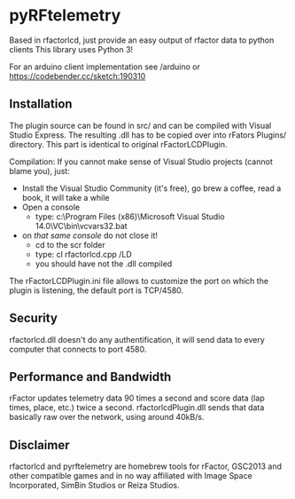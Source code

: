 pyRFtelemetry
==================

Based in rfactorlcd, just provide an easy output of rfactor data to python clients
This library uses Python 3!

For an arduino client implementation see /arduino or https://codebender.cc/sketch:190310

Installation
------------

The plugin source can be found in src/ and can be compiled with Visual
Studio Express. The resulting .dll has to be copied over into rFators
Plugins/ directory. This part is identical to original rFactorLCDPlugin.

Compilation: If you cannot make sense of Visual Studio projects (cannot blame you), just:
- Install the Visual Studio Community (it's free), go brew a coffee, read a book, it will take a while
- Open a console
  - type:  c:\Program Files (x86)\Microsoft Visual Studio 14.0\VC\bin\vcvars32.bat
- on _that same console_ do not close it!
  - cd to the scr folder
  - type: cl rfactorlcd.cpp /LD
  - you should have not the .dll compiled

The rFactorLCDPlugin.ini file allows to customize the port on which
the plugin is listening, the default port is TCP/4580.


Security
--------

rfactorlcd.dll doesn't do any authentification, it will send data to
every computer that connects to port 4580.


Performance and Bandwidth
-------------------------

rFactor updates telemetry data 90 times a second and score data (lap
times, place, etc.) twice a second. rfactorlcdPlugin.dll sends that
data basically raw over the network, using around 40kB/s.


Disclaimer
----------

rfactorlcd and pyrftelemetry are homebrew tools for rFactor, 
GSC2013 and other compatible games and in no way affiliated 
with Image Space Incorporated, SimBin Studios or Reiza Studios.
